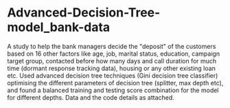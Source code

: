 # Advanced-Decision-Tree-model_bank-data
A study to help the bank managers decide the "deposit" of the customers based on 16 other factors like age, job, marital status, education, campaign target group, contacted before how many days and call duration for much time (dormant response tracking data), housing or any other existing loan etc.  Used advanced decision tree techniques (Gini decision tree classifier) optimising the different parameters of decision tree (splitter, max depth etc), and found a balanced training and testing score combination for the model for different depths.  Data and the code details as attached.
